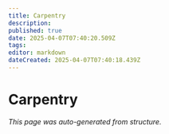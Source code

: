 ```yaml
---
title: Carpentry
description: 
published: true
date: 2025-04-07T07:40:20.509Z
tags: 
editor: markdown
dateCreated: 2025-04-07T07:40:18.439Z
---
```


# Carpentry

*This page was auto-generated from structure.*